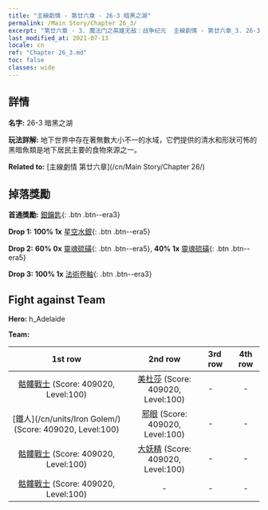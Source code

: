 ```yaml
---
title: "主線劇情 - 第廿六章 - 26-3 暗黑之湖"
permalink: /Main Story/Chapter 26_3/
excerpt: "第廿六章 - 3. 魔法门之英雄无敌：战争纪元  主線劇情 - 第廿六章_3. 26-3 暗黑之湖"
last_modified_at: 2021-07-13
locale: cn
ref: "Chapter 26_3.md"
toc: false
classes: wide
---
```


## 詳情

 **名字:** 26-3 暗黑之湖

 **玩法詳解:** 地下世界中存在著無數大小不一的水域，它們提供的清水和形狀可怖的黑暗魚類是地下居民主要的食物來源之一。

 **Related to:** [主線劇情 第廿六章](/cn/Main Story/Chapter 26/)

## 掉落獎勵

 **首通獎勵:** [銀鑰匙](/cn/Items/con_693/){: .btn .btn--era3}

 **Drop 1:** **100% 1x** [星空水銀](/cn/Items/mat_91/){: .btn .btn--era5}

 **Drop 2:** **60% 0x** [靈魂硫磺](/cn/Items/mat_85/){: .btn .btn--era5}, **40% 1x** [靈魂硫磺](/cn/Items/mat_85/){: .btn .btn--era5}

 **Drop 3:** **100% 1x** [法術卷軸](/cn/Items/con_694/){: .btn .btn--era3}


## Fight against Team
 **Hero:** h_Adelaide

 **Team:**


  | 1st row | 2nd row | 3rd row | 4th row |
  |:----:|:----:|:----|:----:|
  | [骷髏戰士](/cn/units/Skeleton/) (Score: 409020, Level:100)  | [美杜莎](/cn/units/Medusa/) (Score: 409020, Level:100)  | - | - |
  | [鐵人](/cn/units/Iron Golem/) (Score: 409020, Level:100)  | [邪眼](/cn/units/Beholder/) (Score: 409020, Level:100)  | - | - |
  | [骷髏戰士](/cn/units/Skeleton/) (Score: 409020, Level:100)  | [大妖精](/cn/units/Gremlin/) (Score: 409020, Level:100)  | - | - |
  | [骷髏戰士](/cn/units/Skeleton/) (Score: 409020, Level:100)  | - | - | - |


